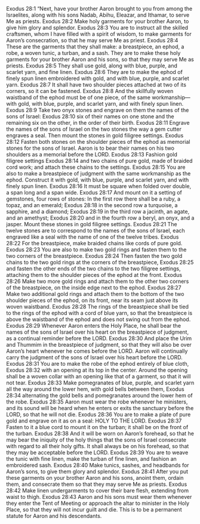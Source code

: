 Exodus 28:1	“Next, have your brother Aaron brought to you from among the Israelites, along with his sons Nadab, Abihu, Eleazar, and Ithamar, to serve Me as priests.
Exodus 28:2	Make holy garments for your brother Aaron, to give him glory and splendor.
Exodus 28:3	You are to instruct all the skilled craftsmen, whom I have filled with a spirit of wisdom, to make garments for Aaron’s consecration, so that he may serve Me as priest.
Exodus 28:4	These are the garments that they shall make: a breastpiece, an ephod, a robe, a woven tunic, a turban, and a sash. They are to make these holy garments for your brother Aaron and his sons, so that they may serve Me as priests.
Exodus 28:5	They shall use gold, along with blue, purple, and scarlet yarn, and fine linen.
Exodus 28:6	They are to make the ephod of finely spun linen embroidered with gold, and with blue, purple, and scarlet yarn.
Exodus 28:7	It shall have two shoulder pieces attached at two of its corners, so it can be fastened.
Exodus 28:8	And the skillfully woven waistband of the ephod must be of one piece, of the same workmanship—with gold, with blue, purple, and scarlet yarn, and with finely spun linen.
Exodus 28:9	Take two onyx stones and engrave on them the names of the sons of Israel:
Exodus 28:10	six of their names on one stone and the remaining six on the other, in the order of their birth.
Exodus 28:11	Engrave the names of the sons of Israel on the two stones the way a gem cutter engraves a seal. Then mount the stones in gold filigree settings.
Exodus 28:12	Fasten both stones on the shoulder pieces of the ephod as memorial stones for the sons of Israel. Aaron is to bear their names on his two shoulders as a memorial before the LORD.
Exodus 28:13	Fashion gold filigree settings
Exodus 28:14	and two chains of pure gold, made of braided cord work; and attach these chains to the settings.
Exodus 28:15	You are also to make a breastpiece of judgment with the same workmanship as the ephod. Construct it with gold, with blue, purple, and scarlet yarn, and with finely spun linen.
Exodus 28:16	It must be square when folded over double, a span long and a span wide.
Exodus 28:17	And mount on it a setting of gemstones, four rows of stones: In the first row there shall be a ruby, a topaz, and an emerald;
Exodus 28:18	in the second row a turquoise, a sapphire, and a diamond;
Exodus 28:19	in the third row a jacinth, an agate, and an amethyst;
Exodus 28:20	and in the fourth row a beryl, an onyx, and a jasper. Mount these stones in gold filigree settings.
Exodus 28:21	The twelve stones are to correspond to the names of the sons of Israel, each engraved like a seal with the name of one of the twelve tribes.
Exodus 28:22	For the breastpiece, make braided chains like cords of pure gold.
Exodus 28:23	You are also to make two gold rings and fasten them to the two corners of the breastpiece.
Exodus 28:24	Then fasten the two gold chains to the two gold rings at the corners of the breastpiece,
Exodus 28:25	and fasten the other ends of the two chains to the two filigree settings, attaching them to the shoulder pieces of the ephod at the front.
Exodus 28:26	Make two more gold rings and attach them to the other two corners of the breastpiece, on the inside edge next to the ephod.
Exodus 28:27	Make two additional gold rings and attach them to the bottom of the two shoulder pieces of the ephod, on its front, near its seam just above its woven waistband.
Exodus 28:28	The rings of the breastpiece shall be tied to the rings of the ephod with a cord of blue yarn, so that the breastpiece is above the waistband of the ephod and does not swing out from the ephod.
Exodus 28:29	Whenever Aaron enters the Holy Place, he shall bear the names of the sons of Israel over his heart on the breastpiece of judgment, as a continual reminder before the LORD.
Exodus 28:30	And place the Urim and Thummim in the breastpiece of judgment, so that they will also be over Aaron’s heart whenever he comes before the LORD. Aaron will continually carry the judgment of the sons of Israel over his heart before the LORD.
Exodus 28:31	You are to make the robe of the ephod entirely of blue cloth,
Exodus 28:32	with an opening at its top in the center. Around the opening shall be a woven collar with an opening like that of a garment, so that it will not tear.
Exodus 28:33	Make pomegranates of blue, purple, and scarlet yarn all the way around the lower hem, with gold bells between them,
Exodus 28:34	alternating the gold bells and pomegranates around the lower hem of the robe.
Exodus 28:35	Aaron must wear the robe whenever he ministers, and its sound will be heard when he enters or exits the sanctuary before the LORD, so that he will not die.
Exodus 28:36	You are to make a plate of pure gold and engrave on it as on a seal: HOLY TO THE LORD.
Exodus 28:37	Fasten to it a blue cord to mount it on the turban; it shall be on the front of the turban.
Exodus 28:38	And it will be worn on Aaron’s forehead, so that he may bear the iniquity of the holy things that the sons of Israel consecrate with regard to all their holy gifts. It shall always be on his forehead, so that they may be acceptable before the LORD.
Exodus 28:39	You are to weave the tunic with fine linen, make the turban of fine linen, and fashion an embroidered sash.
Exodus 28:40	Make tunics, sashes, and headbands for Aaron’s sons, to give them glory and splendor.
Exodus 28:41	After you put these garments on your brother Aaron and his sons, anoint them, ordain them, and consecrate them so that they may serve Me as priests.
Exodus 28:42	Make linen undergarments to cover their bare flesh, extending from waist to thigh.
Exodus 28:43	Aaron and his sons must wear them whenever they enter the Tent of Meeting or approach the altar to minister in the Holy Place, so that they will not incur guilt and die. This is to be a permanent statute for Aaron and his descendants.